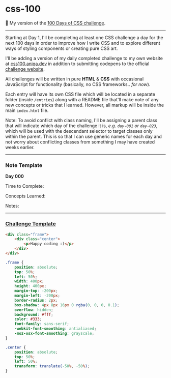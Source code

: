 # css-100

🎨 My version of the <a href="https://100dayscss.com/about/">100 Days of CSS challenge</a>.

---

Starting at Day 1, I'll be completing at least one CSS challenge a day for the next 100 days in order to improve how I write CSS and to explore different ways of styling components or creating pure CSS art.

I'll be adding a version of my daily completed challenge to my own website at <a href="https://css100.aniqa.dev">css100.aniqa.dev</a> in addition to submitting codepens to the official <a href="https://100dayscss.com/progress/aniqatc/">challenge website</a>.

All challenges will be written in pure **HTML** & **CSS** with occasional JavaScript for functionality (basically, no CSS frameworks.. _for now_).

Each entry will have its own CSS file which will be located in a separate folder (inside `/entries`) along with a README file that'll make note of any new concepts or tricks that I learned. However, all markup will be inside the main `index.html` file.

Note: To avoid conflict with class naming, I'll be assigning a parent class that will indicate which day of the challenge it is, _e.g. `day-001` or `day-023`_, which will be used with the descendant selector to target classes only within the parent. This is so that I can use generic names for each day and not worry about conflicting classes from something I may have created weeks earlier.

---

### Note Template

**Day 000**

Time to Complete:

Concepts Learned:

Notes:

---

### <a href="https://codepen.io/pen?template=wMQKOq&editors=1100">Challenge Template</a>

```html
<div class="frame">
	<div class="center">
		<p>Happy coding :)</p>
	</div>
</div>
```

```css
.frame {
	position: absolute;
	top: 50%;
	left: 50%;
	width: 400px;
	height: 400px;
	margin-top: -200px;
	margin-left: -200px;
	border-radius: 2px;
	box-shadow: 4px 8px 16px 0 rgba(0, 0, 0, 0.1);
	overflow: hidden;
	background: #fff;
	color: #333;
	font-family: sans-serif;
	-webkit-font-smoothing: antialiased;
	-moz-osx-font-smoothing: grayscale;
}

.center {
	position: absolute;
	top: 50%;
	left: 50%;
	transform: translate(-50%, -50%);
}
```
